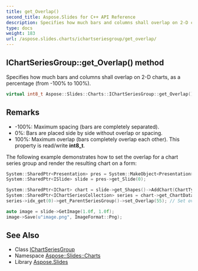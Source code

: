 ```yaml
---
title: get_Overlap()
second_title: Aspose.Slides for C++ API Reference
description: Specifies how much bars and columns shall overlap on 2-D charts, as a percentage (from -100% to 100%).
type: docs
weight: 183
url: /aspose.slides.charts/ichartseriesgroup/get_overlap/
---
```

## IChartSeriesGroup::get_Overlap() method


Specifies how much bars and columns shall overlap on 2-D charts, as a percentage (from -100% to 100%).

```cpp
virtual int8_t Aspose::Slides::Charts::IChartSeriesGroup::get_Overlap()=0
```

## Remarks


* -100%: Maximum spacing (bars are completely separated).
* 0%: Bars are placed side by side without overlap or spacing.
* 100%: Maximum overlap (bars completely overlap each other). This property is read/write **int8_t**.



The following example demonstrates how to set the overlap for a chart series group and render the resulting chart on a form: 
```cpp
System::SharedPtr<Presentation> pres = System::MakeObject<Presentation>();
System::SharedPtr<ISlide> slide = pres->get_Slide(0);

System::SharedPtr<IChart> chart = slide->get_Shapes()->AddChart(ChartType::ClusteredColumn, 10.0f, 10.0f, 600.0f, 300.0f);
System::SharedPtr<IChartSeriesCollection> series = chart->get_ChartData()->get_Series();
series->idx_get(0)->get_ParentSeriesGroup()->set_Overlap(55); // Set overlap to 55%

auto image = slide->GetImage(1.0f, 1.0f);
image->Save(u"image.png", ImageFormat::Png);
```


## See Also

* Class [IChartSeriesGroup](../)
* Namespace [Aspose::Slides::Charts](../../)
* Library [Aspose.Slides](../../../)